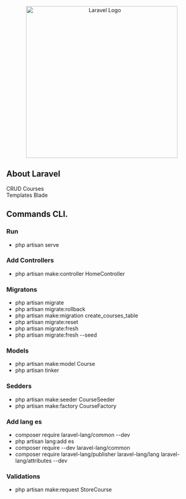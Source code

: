 <p align="center"><a href="https://laravel.com" target="_blank"><img src="https://raw.githubusercontent.com/laravel/art/master/logo-lockup/5%20SVG/2%20CMYK/1%20Full%20Color/laravel-logolockup-cmyk-red.svg" width="400" alt="Laravel Logo"></a></p>

## About Laravel

CRUD Courses
<br>
Templates Blade

## Commands CLI.

### Run

-   php artisan serve

### Add Controllers

-   php artisan make:controller HomeController

### Migratons

-   php artisan migrate
-   php artisan migrate:rollback
-   php artisan make:migration create_courses_table
-   php artisan migrate:reset
-   php artisan migrate:fresh
-   php artisan migrate:fresh --seed

### Models

-   php artisan make:model Course
-   php artisan tinker

### Sedders

-   php artisan make:seeder CourseSeeder
-   php artisan make:factory CourseFactory

### Add lang es

-   composer require laravel-lang/common --dev
-   php artisan lang:add es
-   composer require --dev laravel-lang/common
-   composer require laravel-lang/publisher laravel-lang/lang laravel-lang/attributes --dev

### Validations

-   php artisan make:request StoreCourse
